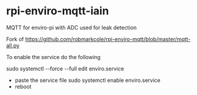 # rpi-enviro-mqtt-iain
MQTT for enviro-pi with ADC used for leak detection

Fork of https://github.com/robmarkcole/rpi-enviro-mqtt/blob/master/mqtt-all.py

To enable the service do the following

sudo systemctl --force --full edit enviro.service
- paste the service file
sudo systemctl enable enviro.service
- reboot
